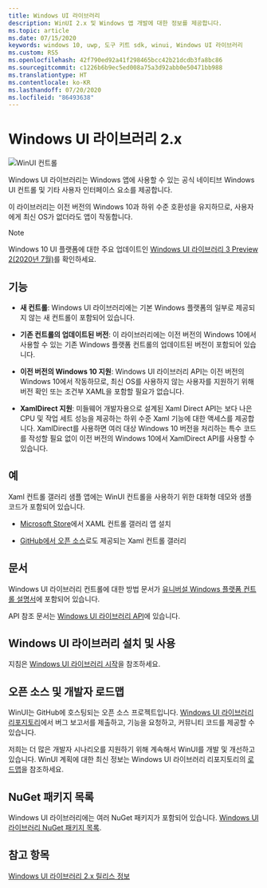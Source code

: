 ```yaml
---
title: Windows UI 라이브러리
description: WinUI 2.x 및 Windows 앱 개발에 대한 정보를 제공합니다.
ms.topic: article
ms.date: 07/15/2020
keywords: windows 10, uwp, 도구 키트 sdk, winui, Windows UI 라이브러리
ms.custom: RS5
ms.openlocfilehash: 42f790ed92a41f298465bcc42b21dcdb3fa8bc86
ms.sourcegitcommit: c1226b6b9ec5ed008a75a3d92abb0e50471bb988
ms.translationtype: HT
ms.contentlocale: ko-KR
ms.lasthandoff: 07/20/2020
ms.locfileid: "86493638"
---
```

# <a name="windows-ui-library-2x"></a>Windows UI 라이브러리 2.x

![WinUI 컨트롤](images/winUI-library-767.png)

Windows UI 라이브러리는 Windows 앱에 사용할 수 있는 공식 네이티브 Windows UI 컨트롤 및 기타 사용자 인터페이스 요소를 제공합니다.

이 라이브러리는 이전 버전의 Windows 10과 하위 수준 호환성을 유지하므로, 사용자에게 최신 OS가 없더라도 앱이 작동합니다.

> [!NOTE]
> Windows 10 UI 플랫폼에 대한 주요 업데이트인 [Windows UI 라이브러리 3 Preview 2(2020년 7월)](../winui3/index.md)를 확인하세요.

## <a name="features"></a>기능

* **새 컨트롤**: Windows UI 라이브러리에는 기본 Windows 플랫폼의 일부로 제공되지 않는 새 컨트롤이 포함되어 있습니다.

* **기존 컨트롤의 업데이트된 버전**: 이 라이브러리에는 이전 버전의 Windows 10에서 사용할 수 있는 기존 Windows 플랫폼 컨트롤의 업데이트된 버전이 포함되어 있습니다.

* **이전 버전의 Windows 10 지원**: Windows UI 라이브러리 API는 이전 버전의 Windows 10에서 작동하므로, 최신 OS를 사용하지 않는 사용자를 지원하기 위해 버전 확인 또는 조건부 XAML을 포함할 필요가 없습니다.

* **XamlDirect 지원**: 미들웨어 개발자용으로 설계된 Xaml Direct API는 보다 나은 CPU 및 작업 세트 성능을 제공하는 하위 수준 Xaml 기능에 대한 액세스를 제공합니다. XamlDirect를 사용하면 여러 대상 Windows 10 버전을 처리하는 특수 코드를 작성할 필요 없이 이전 버전의 Windows 10에서 XamlDirect API를 사용할 수 있습니다.

## <a name="examples"></a>예

Xaml 컨트롤 갤러리 샘플 앱에는 WinUI 컨트롤을 사용하기 위한 대화형 데모와 샘플 코드가 포함되어 있습니다.

* [Microsoft Store](
https://www.microsoft.com/p/xaml-controls-gallery/9msvh128x2zt)에서 XAML 컨트롤 갤러리 앱 설치

* [GitHub에서 오픈 소스](
https://github.com/Microsoft/Xaml-Controls-Gallery)로도 제공되는 Xaml 컨트롤 갤러리

## <a name="documentation"></a>문서

Windows UI 라이브러리 컨트롤에 대한 방법 문서가 [유니버설 Windows 플랫폼 컨트롤 설명서](/windows/uwp/design/controls-and-patterns/)에 포함되어 있습니다.

API 참조 문서는 [Windows UI 라이브러리 API](/uwp/api/overview/winui/)에 있습니다.

## <a name="install-and-use-the-windows-ui-library"></a>Windows UI 라이브러리 설치 및 사용

지침은 [Windows UI 라이브러리 시작](getting-started.md)을 참조하세요.

## <a name="open-source-and-developer-roadmap"></a>오픈 소스 및 개발자 로드맵

WinUI는 GitHub에 호스팅되는 오픈 소스 프로젝트입니다. [Windows UI 라이브러리 리포지토리](https://aka.ms/winui)에서 버그 보고서를 제출하고, 기능을 요청하고, 커뮤니티 코드를 제공할 수 있습니다.

저희는 더 많은 개발자 시나리오를 지원하기 위해 계속해서 WinUI를 개발 및 개선하고 있습니다. WinUI 계획에 대한 최신 정보는 Windows UI 라이브러리 리포지토리의 [로드맵](https://github.com/microsoft/microsoft-ui-xaml/blob/master/docs/roadmap.md)을 참조하세요.

## <a name="nuget-package-list"></a>NuGet 패키지 목록

Windows UI 라이브러리에는 여러 NuGet 패키지가 포함되어 있습니다. [Windows UI 라이브러리 NuGet 패키지 목록](nuget-packages.md).

## <a name="see-also"></a>참고 항목

[Windows UI 라이브러리 2.x 릴리스 정보](release-notes/index.md)
